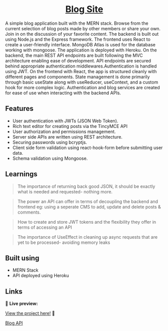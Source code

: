 <p align="center">
  <a href="#">
    <h1 align="center">Blog Site</h1>
  </a>
</p>

A simple blog application built with the MERN stack. Browse from the current selection of blog posts made by other members or share your own. Join in on the discussion of your favorite content.
The backend is built out using Node.js and the Express framework. The frontend uses React to create a user-friendly interface. MongoDB Atlas is used for the database working with mongoose. The application is deployed with Heroku. On the backend, the main REST API endpoints are built following the MVC architecture enabling ease of development. API endpoints are secured behind appropriate authentication middlewares.Authentication is handled using JWT. On the frontend with React, the app is structured cleanly with different pages and components. State management is done primarily through basic useState along with useReducer, useContext, and a custom hook for more complex logic. Authentication and blog services are created for ease of use when interacting with the backend APIs.

## Features

- User authentication with JWTs (JSON Web Token).
- Rich text editor for creating posts via the TincyMCE API
- User authorization and permissions management.
- Server side APIs are written using REST architecture.
- Securing passwords using bcryptjs.
- Client side form validation using react-hook-form before submitting user data.
- Schema validation using Mongoose.

## Learnings

> The importance of returning back good JSON, it should be exactly what is needed and requested- nothing more.

> The power an API can offer in terms of decoupling the backend and frontend eg: using a seperate CMS to add, update and delete posts & comments.

> How to create and store JWT tokens and the flexibility they offer in terms of accessing an API

> The importance of UseEffect in cleaning up async requests that are yet to be processed- avoiding memory leaks

## Built using

- MERN Stack
- API deployed using Heroku

## Links

🔗 **Live preview:** <p>
<a href="#" target="_blank" rel="noopener noreferrer">View the project here!</a>
👀

<a href="https://github.com/AminuMado/blog_api" target="_blank" rel="noopener noreferrer">Blog API</a>

## </p>
